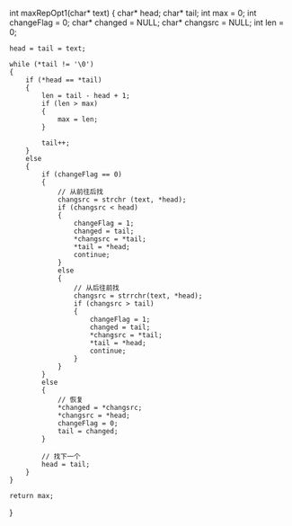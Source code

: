 int maxRepOpt1(char* text)
{
    char* head;
    char* tail;
    int max = 0;
    int changeFlag = 0;
    char* changed = NULL;
    char* changsrc = NULL;
    int len = 0;

    head = tail = text;

    while (*tail != '\0')
    {
        if (*head == *tail)
        {
            len = tail - head + 1;
            if (len > max)
            {
                max = len;
            }

            tail++;
        }
        else
        {
            if (changeFlag == 0)
            {
                // 从前往后找
                changsrc = strchr (text, *head);
                if (changsrc < head)
                {
                    changeFlag = 1;
                    changed = tail;
                    *changsrc = *tail;
                    *tail = *head;
                    continue;
                }
                else
                {
                    // 从后往前找
                    changsrc = strrchr(text, *head);
                    if (changsrc > tail)
                    {
                        changeFlag = 1;
                        changed = tail;
                        *changsrc = *tail;
                        *tail = *head;
                        continue;
                    }
                }
            }
            else
            {
                // 恢复
                *changed = *changsrc;
                *changsrc = *head;
                changeFlag = 0;
                tail = changed;
            }

            // 找下一个
            head = tail;
        }
    }

    return max;
}

